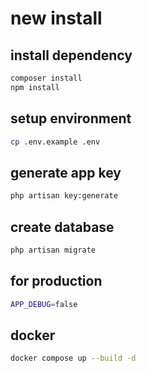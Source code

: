 # new install

## install dependency

```sh
composer install
npm install
```

## setup environment

```sh
cp .env.example .env
```

## generate app key

```sh
php artisan key:generate
```

## create database

```sh
php artisan migrate
```

## for production

```sh
APP_DEBUG=false
```

## docker

```sh
docker compose up --build -d
```
